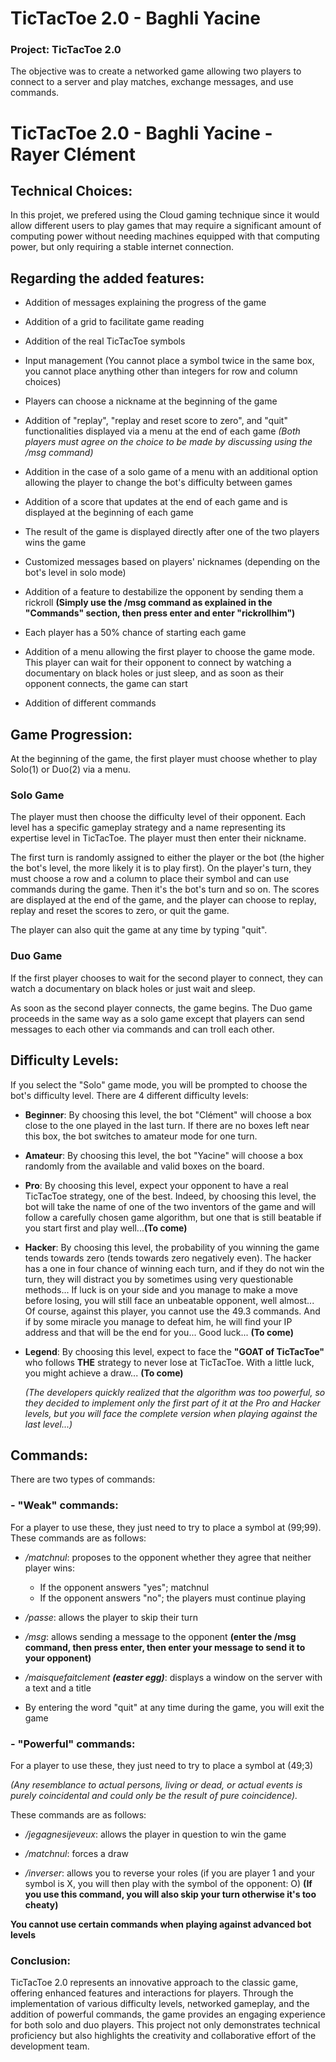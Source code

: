 # TicTacToe 2.0 - Baghli Yacine

### Project: TicTacToe 2.0

The objective was to create a networked game allowing two players to connect to a server and play matches, exchange messages, and use commands.

# TicTacToe 2.0 - Baghli Yacine - Rayer Clément
## Technical Choices:

In this projet, we prefered using the Cloud gaming technique since it would allow different users to play games that may require a significant amount of computing power without needing machines equipped with that computing power, but only requiring a stable internet connection.


## Regarding the added features:

- Addition of messages explaining the progress of the game

- Addition of a grid to facilitate game reading

- Addition of the real TicTacToe symbols

- Input management (You cannot place a symbol twice in the same box, you cannot place anything other than integers for row and column choices)

- Players can choose a nickname at the beginning of the game

- Addition of "replay", "replay and reset score to zero", and "quit" functionalities displayed via a menu at the end of each game *(Both players must agree on the choice to be made by discussing using the /msg command)*

- Addition in the case of a solo game of a menu with an additional option allowing the player to change the bot's difficulty between games

- Addition of a score that updates at the end of each game and is displayed at the beginning of each game

- The result of the game is displayed directly after one of the two players wins the game

- Customized messages based on players' nicknames (depending on the bot's level in solo mode)

- Addition of a feature to destabilize the opponent by sending them a rickroll **(Simply use the /msg command as explained in the "Commands" section, then press enter and enter "rickrollhim")**

- Each player has a 50% chance of starting each game

- Addition of a menu allowing the first player to choose the game mode. This player can wait for their opponent to connect by watching a documentary on black holes or just sleep, and as soon as their opponent connects, the game can start

- Addition of different commands

## Game Progression:
At the beginning of the game, the first player must choose whether to play Solo(1) or Duo(2) via a menu.

### Solo Game

The player must then choose the difficulty level of their opponent. Each level has a specific gameplay strategy and a name representing its expertise level in TicTacToe.
The player must then enter their nickname.

The first turn is randomly assigned to either the player or the bot (the higher the bot's level, the more likely it is to play first). On the player's turn, they must choose a row and a column to place their symbol and can use commands during the game. Then it's the bot's turn and so on.
The scores are displayed at the end of the game, and the player can choose to replay, replay and reset the scores to zero, or quit the game.

The player can also quit the game at any time by typing "quit".

### Duo Game

If the first player chooses to wait for the second player to connect, they can watch a documentary on black holes or just wait and sleep.

As soon as the second player connects, the game begins. The Duo game proceeds in the same way as a solo game except that players can send messages to each other via commands and can troll each other.


## Difficulty Levels:

If you select the "Solo" game mode, you will be prompted to choose the bot's difficulty level.
There are 4 different difficulty levels:

- **Beginner**: By choosing this level, the bot "Clément" will choose a box close to the one played in the last turn. If there are no boxes left near this box, the bot switches to amateur mode for one turn.

- **Amateur**: By choosing this level, the bot "Yacine" will choose a box randomly from the available and valid boxes on the board.

- **Pro**: By choosing this level, expect your opponent to have a real TicTacToe strategy, one of the best. Indeed, by choosing this level, the bot will take the name of one of the two inventors of the game and will follow a carefully chosen game algorithm, but one that is still beatable if you start first and play well...**(To come)**

- **Hacker**: By choosing this level, the probability of you winning the game tends towards zero (tends towards zero negatively even). The hacker has a one in four chance of winning each turn, and if they do not win the turn, they will distract you by sometimes using very questionable methods...
If luck is on your side and you manage to make a move before losing, you will still face an unbeatable opponent, well almost... Of course, against this player, you cannot use the 49.3 commands. And if by some miracle you manage to defeat him, he will find your IP address and that will be the end for you... Good luck... **(To come)**

- **Legend**: By choosing this level, expect to face the **"GOAT of TicTacToe"** who follows **THE** strategy to never lose at TicTacToe. With a little luck, you might achieve a draw... **(To come)**

    *(The developers quickly realized that the algorithm was too powerful, so they decided to implement only the first part of it at the Pro and Hacker levels, but you will face the complete version when playing against the last level...)*

## Commands:
There are two types of commands:

### - "Weak" commands:

For a player to use these, they just need to try to place a symbol at (99;99). These commands are as follows:

- */matchnul*: proposes to the opponent whether they agree that neither player wins:
    - If the opponent answers "yes"; matchnul
    - If the opponent answers "no"; the players must continue playing

- */passe*: allows the player to skip their turn

- */msg*: allows sending a message to the opponent **(enter the /msg command, then press enter, then enter your message to send it to your opponent)**

- */maisquefaitclement **(easter egg)***: displays a window on the server with a text and a title

- By entering the word "quit" at any time during the game, you will exit the game


### - "Powerful" commands:

For a player to use these, they just need to try to place a symbol at (49;3)

*(Any resemblance to actual persons, living or dead, or actual events is purely coincidental and could only be the result of pure coincidence).*

These commands are as follows:

- */jegagnesijeveux*: allows the player in question to win the game

- */matchnul*: forces a draw

- */inverser*: allows you to reverse your roles (if you are player 1 and your symbol is X, you will then play with the symbol of the opponent: O) **(If you use this command, you will also skip your turn otherwise it's too cheaty)**

**You cannot use certain commands when playing against advanced bot levels**

### Conclusion:
TicTacToe 2.0 represents an innovative approach to the classic game, offering enhanced features and interactions for players. Through the implementation of various difficulty levels, networked gameplay, and the addition of powerful commands, the game provides an engaging experience for both solo and duo players. This project not only demonstrates technical proficiency but also highlights the creativity and collaborative effort of the development team.
